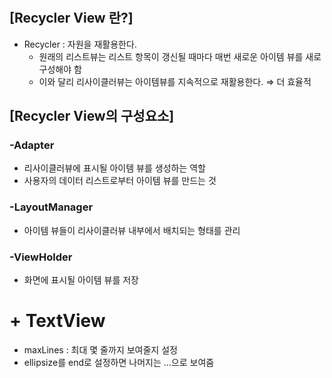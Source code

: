 
# <Recycler View>

## [Recycler View 란?]

- Recycler : 자원을 재활용한다.
    - 원래의 리스트뷰는 리스트 항목이 갱신될 때마다 매번 새로운 아이템 뷰를 새로 구성해야 함
    - 이와 달리 리사이클러뷰는 아이템뷰를 지속적으로 재활용한다. ⇒ 더 효율적

## [Recycler View의 구성요소]


### -Adapter

- 리사이클러뷰에 표시될 아이템 뷰를 생성하는 역할
- 사용자의 데이터 리스트로부터 아이템 뷰를 만드는 것

### -LayoutManager

- 아이템 뷰들이 리사이클러뷰 내부에서 배치되는 형태를 관리


### -ViewHolder

- 화면에 표시될 아이템 뷰를 저장

# + TextView

- maxLines : 최대 몇 줄까지 보여줄지 설정
- ellipsize를 end로 설정하면 나머지는 ...으로 보여줌
